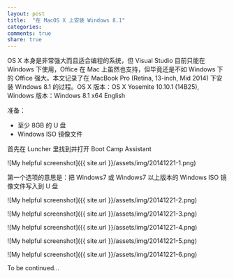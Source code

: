 ```yaml
---
layout: post
title:  "在 MacOS X 上安装 Windows 8.1"
categories:
comments: true
share: true
---
```

OS X 本身是非常强大而且适合编程的系统，但 Visual Studio 目前只能在 Windows 下使用，Office 在 Mac 上虽然也支持，但毕竟还是不如 Windows 下的 Office 强大。本文记录了在 MacBook Pro (Retina, 13-inch, Mid 2014) 下安装 Windows 8.1 的过程。OS X 版本：OS X Yosemite 10.10.1 (14B25), Windows 版本：Windows 8.1 x64 English

准备：
- 至少 8GB 的 U 盘
- Windows ISO 镜像文件


首先在 Luncher 里找到并打开 Boot Camp Assistant

![My helpful screenshot]({{ site.url }}/assets/img/20141221-1.png)

第一个选项的意思是：把 Windows7 或 Windows7 以上版本的 Windows ISO 镜像文件写入到 U 盘

![My helpful screenshot]({{ site.url }}/assets/img/20141221-2.png)


![My helpful screenshot]({{ site.url }}/assets/img/20141221-3.png)


![My helpful screenshot]({{ site.url }}/assets/img/20141221-4.png)


![My helpful screenshot]({{ site.url }}/assets/img/20141221-5.png)


![My helpful screenshot]({{ site.url }}/assets/img/20141221-6.png)

To be continued...
